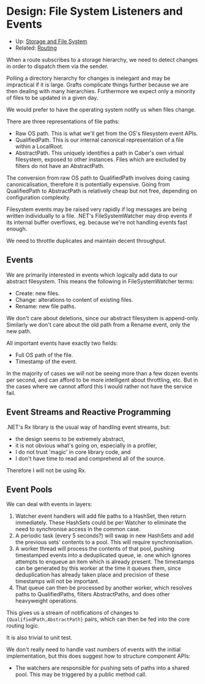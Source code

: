 # Design: File System Listeners and Events

* Up: [Storage and File System](Design.FileSystem.md)
* Related: [Routing](Design.Routing.md)

When a route subscribes to a storage hierarchy, we need to detect changes in
order to dispatch them via the sender.

Polling a directory hierarchy for changes is inelegant and may be impractical
if it is large. Grafts complicate things further because we are then dealing
with many hierarchies. Furthermore we expect only a minority of files to be
updated in a given day.

We would prefer to have the operating system notify us when files change.

There are three representations of file paths:
* Raw OS path. This is what we'll get from the OS's filesystem event APIs.
* QualifiedPath. This is our internal canonical representation of a file
  within a LocalRoot.
* AbstractPath. This uniquely identifies a path in Caber's own virtual
  filesystem, exposed to other instances. Files which are excluded by filters
  do not have an AbstractPath.

The conversion from raw OS path to QualifiedPath involves doing casing
canonicalisation, therefore it is potentially expensive. Going from
QualifiedPath to AbstractPath is relatively cheap but not free, depending on
configuration complexity.

Filesystem events may be raised very rapidly if log messages are being written
individually to a file. .NET's FileSystemWatcher may drop events if its
internal buffer overflows, eg. because we're not handling events fast enough.

We need to throttle duplicates and maintain decent throughput.

## Events

We are primarily interested in events which logically add data to our abstract
filesystem. This means the following in FileSystemWatcher terms:
* Create: new files.
* Change: alterations to content of existing files.
* Rename: new file paths.

We don't care about deletions, since our abstract filesystem is append-only.
Similarly we don't care about the old path from a Rename event, only the new
path.

All important events have exactly two fields:
* Full OS path of the file.
* Timestamp of the event.

In the majority of cases we will not be seeing more than a few dozen events
per second, and can afford to be more intelligent about throttling, etc. But
in the cases where we cannot afford this I would rather not have the service
fail.

## Event Streams and Reactive Programming

.NET's Rx library is the usual way of handling event streams, but:
* the design seems to be extremely abstract,
* it is not obvious what's going on, especially in a profiler,
* I do not trust 'magic' in core library code, and
* I don't have time to read and comprehend all of the source.

Therefore I will not be using Rx.

## Event Pools

We can deal with events in layers:
1. Watcher event handlers will add file paths to a HashSet, then return
   immediately. These HashSets could be per Watcher to eliminate the need to
   synchronise access in the common case.
2. A periodic task (every 5 seconds?) will swap in new HashSets and add the
   previous sets' contents to a pool. This will require synchronisation.
3. A worker thread will process the contents of that pool, pushing timestamped
   events into a deduplicated queue, ie. one which ignores attempts to enqueue
   an item which is already present. The timestamps can be generated by this
   worker at the time it queues them, since deduplication has already taken
   place and precision of these timestamps will not be important.
4. That queue can then be processed by another worker, which resolves paths to
   QualifiedPaths, filters AbstractPaths, and does other heavyweight
   operations.

This gives us a stream of notifications of changes to
`{QualifiedPath,AbstractPath}` pairs, which can then be fed into the core
routing logic.

It is also trivial to unit test.

We don't really need to handle vast numbers of events with the initial implementation, but this does suggest how to structure component APIs:
* The watchers are responsible for pushing sets of paths into a shared pool. This may be triggered by a public method call.



